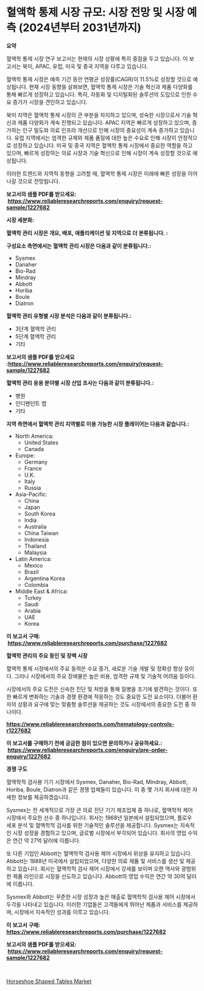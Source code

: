 <p><h1>혈액학 통제 시장 규모: 시장 전망 및 시장 예측 (2024년부터 2031년까지)</h1></p><p><strong>요약</strong></p>
<p><p>혈액학 통제 시장 연구 보고서는 현재의 시장 상황에 특히 중점을 두고 있습니다. 이 보고서는 북미, APAC, 유럽, 미국 및 중국 지역을 다루고 있습니다.</p><p>혈액학 통제 시장은 예측 기간 동안 연평균 성장률(CAGR)이 11.5%로 성장할 것으로 예상됩니다. 현재 시장 동향을 살펴보면, 혈액학 통제 시장은 기술 혁신과 제품 다양화를 통해 빠르게 성장하고 있습니다. 특히, 자동화 및 디지털화된 솔루션의 도입으로 인한 수요 증가가 시장을 견인하고 있습니다.</p><p>북미 지역은 혈액학 통제 시장의 큰 부분을 차지하고 있으며, 성숙한 시장으로서 기술 혁신과 제품 다양화가 계속 진행되고 있습니다. APAC 지역은 빠르게 성장하고 있으며, 증가하는 인구 밀도와 의료 인프라 개선으로 인해 시장의 중요성이 계속 증가하고 있습니다. 유럽 지역에서는 엄격한 규제와 제품 품질에 대한 높은 수요로 인해 시장이 안정적으로 성장하고 있습니다. 미국 및 중국 지역은 혈액학 통제 시장에서 중요한 역할을 하고 있으며, 빠르게 성장하는 의료 시장과 기술 혁신으로 인해 시장이 계속 성장할 것으로 예상됩니다.</p><p>이러한 트렌드와 지역적 동향을 고려할 때, 혈액학 통제 시장은 미래에 빠른 성장을 이어나갈 것으로 전망됩니다.</p></p>
<p><strong>보고서의 샘플 PDF를 받으세요: &nbsp;<a href="https://www.reliableresearchreports.com/enquiry/request-sample/1227682">https://www.reliableresearchreports.com/enquiry/request-sample/1227682</a></strong></p>
<p><strong>시장 세분화:</strong></p>
<p><strong> 혈액학 관리 시장은 개요, 배포, 애플리케이션 및 지역으로 더 분류됩니다. :</strong></p>
<p><strong>구성요소 측면에서는 혈액학 관리 시장은 다음과 같이 분류됩니다.:</strong></p>
<p><ul><li>Sysmex</li><li>Danaher</li><li>Bio-Rad</li><li>Mindray</li><li>Abbott</li><li>Horiba</li><li>Boule</li><li>Diatron</li></ul></p>
<p><strong> 혈액학 관리 유형별 시장 분석은 다음과 같이 분류됩니다.:</strong></p>
<p><ul><li>3단계 혈액학 관리</li><li>5단계 혈액학 관리</li><li>기타</li></ul></p>
<p><strong>보고서의 샘플 PDF를 받으세요 :<a href="https://www.reliableresearchreports.com/enquiry/request-sample/1227682">https://www.reliableresearchreports.com/enquiry/request-sample/1227682</a></strong></p>
<p><strong> 혈액학 관리 응용 분야별 시장 산업 조사는 다음과 같이 분류됩니다.:</strong></p>
<p><ul><li>병원</li><li>인디펜던트 랩</li><li>기타</li></ul></p>
<p><strong>지역 측면에서 혈액학 관리 지역별로 이용 가능한 시장 플레이어는 다음과 같습니다.:</strong></p>
<p><ul>
    <li>
        North America:
        <ul>
            <li>United States</li>
            <li>Canada</li>
        </ul>
    </li>
    <li>
        Europe:
        <ul>
            <li>Germany</li>
            <li>France</li>
            <li>U.K.</li>
            <li>Italy</li>
            <li>Russia</li>
        </ul>
    </li>
    <li>
        Asia-Pacific:
        <ul>
            <li>China</li>
            <li>Japan</li>
            <li>South Korea</li>
            <li>India</li>
            <li>Australia</li>
            <li>China Taiwan</li>
            <li>Indonesia</li>
            <li>Thailand</li>
            <li>Malaysia</li>
        </ul>
    </li>
    <li>
        Latin America:
        <ul>
            <li>Mexico</li>
            <li>Brazil</li>
            <li>Argentina Korea</li>
            <li>Colombia</li>
        </ul>
    </li>
    <li>
        Middle East & Africa:
        <ul>
            <li>Turkey</li>
            <li>Saudi</li>
            <li>Arabia</li>
            <li>UAE</li>
            <li>Korea</li>
        </ul>
    </li>
    </ul></p>
<p><strong>이 보고서 구매: &nbsp;<a href="https://www.reliableresearchreports.com/purchase/1227682">https://www.reliableresearchreports.com/purchase/1227682</a></strong></p>
<p><strong>혈액학 관리의 주요 동인 및 장벽 시장</strong></p>
<p><p>혈액학 통제 시장에서의 주요 동력은 수요 증가, 새로운 기술 개발 및 정확성 향상 등이다. 그러나 시장에서의 주요 장애물은 높은 비용, 엄격한 규제 및 기술적 어려움 등이다. </p><p>시장에서의 주요 도전은 신속한 진단 및 처방을 통해 질병을 조기에 발견하는 것이다. 또한 빠르게 변화하는 기술과 경쟁 환경에 적응하는 것도 중요한 도전 요소이다. 더불어 환자의 상황과 요구에 맞는 맞춤형 솔루션을 제공하는 것도 시장에서의 중요한 도전 중 하나이다.</p></p>
<p><strong><a href="https://www.reliableresearchreports.com/hematology-controls-r1227682">https://www.reliableresearchreports.com/hematology-controls-r1227682</a></strong></p>
<p><strong>이 보고서를 구매하기 전에 궁금한 점이 있으면 문의하거나 공유하세요.: &nbsp;<a href="https://www.reliableresearchreports.com/enquiry/pre-order-enquiry/1227682">https://www.reliableresearchreports.com/enquiry/pre-order-enquiry/1227682</a></strong></p>
<p><strong>경쟁 구도</strong></p>
<p><p>혈액학적 검사용 기기 시장에서 Sysmex, Danaher, Bio-Rad, Mindray, Abbott, Horiba, Boule, Diatron과 같은 경쟁 업체들이 있습니다. 이 중 몇 가지 회사에 대한 자세한 정보를 제공하겠습니다.</p><p>Sysmex는 전 세계적으로 가장 큰 의료 진단 기기 제조업체 중 하나로, 혈액학적 제어 시장에서 주요한 선수 중 하나입니다. 회사는 1968년 일본에서 설립되었으며, 플로우 세포 분석 및 혈액학적 검사를 위한 기술적인 솔루션을 제공합니다. Sysmex는 지속적인 시장 성장을 경험하고 있으며, 글로벌 시장에서 부각되어 있습니다. 회사의 영업 수익은 연간 약 27억 달러에 이릅니다.</p><p>또 다른 기업인 Abbott는 혈액학적 검사용 제어 시장에서 위상을 유지하고 있습니다. Abbott는 1888년 미국에서 설립되었으며, 다양한 의료 제품 및 서비스를 생산 및 제공하고 있습니다. 회사는 혈액학적 검사 제어 시장에서 강세를 보이며 오랜 역사와 광범위한 제품 라인으로 시장을 선도하고 있습니다. Abbott의 영업 수익은 연간 약 30억 달러에 이릅니다.</p><p>Sysmex와 Abbott는 꾸준한 시장 성장과 높은 매출로 혈액학적 검사용 제어 시장에서 두각을 나타내고 있습니다. 이러한 기업들은 고객들에게 뛰어난 제품과 서비스를 제공하며, 시장에서 지속적인 성과를 이루고 있습니다.</p></p>
<p><strong>이 보고서 구매: &nbsp; <a href="https://www.reliableresearchreports.com/purchase/1227682">https://www.reliableresearchreports.com/purchase/1227682</a></strong></p>
<p><strong>보고서의 샘플 PDF를 받으세요: &nbsp;<a href="https://www.reliableresearchreports.com/enquiry/request-sample/1227682">https://www.reliableresearchreports.com/enquiry/request-sample/1227682</a></strong><strong></strong></p>
<p>&nbsp;</p>
<p><p><a href="https://invited-way-688.notion.site/Horseshoe-Shaped-Tables-Market-Share-Evolution-and-Market-Growth-Trends-2024-2031-d68e73ddc0d04ca19f4f2dd20d9e3461">Horseshoe Shaped Tables Market</a></p></p>